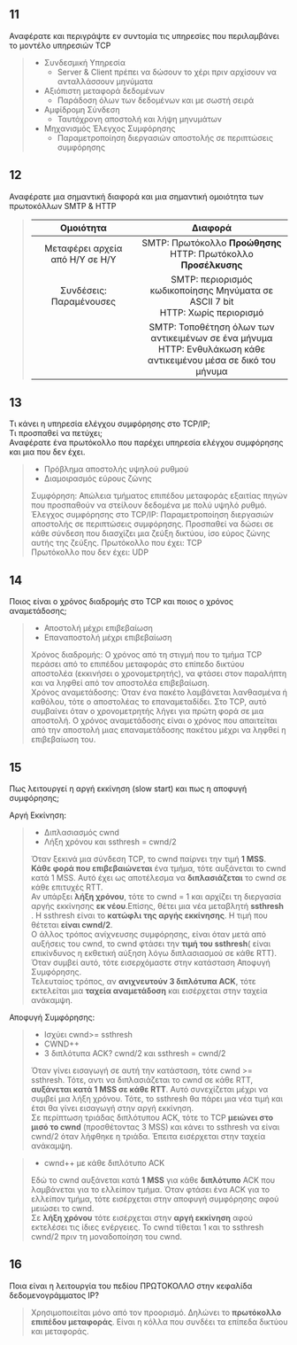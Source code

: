 ## 11
Αναφέρατε και περιγράψτε εν συντομία τις υπηρεσίες που περιλαμβάνει το μοντέλο υπηρεσιών TCP

> - Συνδεσμική Υπηρεσία
>   - Server & Client πρέπει να δώσουν το χέρι πριν αρχίσουν να ανταλλάσσουν μηνύματα
> - Αξιόπιστη μεταφορά δεδομένων
>   - Παράδοση όλων των δεδομένων και με σωστή σειρά
> - Αμφίδρομη Σύνδεση
>   - Ταυτόχρονη αποστολή και λήψη μηνυμάτων
> - Μηχανισμός Έλεγχος Συμφόρησης
>   - Παραμετροποίηση διεργασιών αποστολής σε περιπτώσεις συμφόρησης 

## 12
Αναφέρατε μια σημαντική διαφορά και μια σημαντική ομοιότητα των πρωτοκόλλων SMTP & HTTP

> 
> |            Ομοιότητα            |                                                       Διαφορά                                                        |
> | :-----------------------------: | :------------------------------------------------------------------------------------------------------------------: |
> | Μεταφέρει αρχεία από Η/Υ σε Η/Υ |                        SMTP: Πρωτόκολλο **Προώθησης** <br/> HTTP: Πρωτόκολλο **Προσέλκυσης**                         |
> |     Συνδέσεις: Παραμένουσες     |                 SMTP: περιορισμός κωδικοποίησης Μηνύματα σε ASCII 7 bit <br/> HTTP: Χωρίς περιορισμό                 |
> |                                 | SMTP: Τοποθέτηση όλων των αντικειμένων σε ένα μήνυμα <br/>HTTP: Ενθυλάκωση κάθε αντικειμένου μέσα σε δικό του μήνυμα |



## 13
Τι κάνει η υπηρεσία ελέγχου συμφόρησης στο TCP/IP;  
Τι προσπαθεί να πετύχει;  
Αναφέρατε ένα πρωτόκολλο που παρέχει υπηρεσία ελέγχου συμφόρησης και μια που δεν έχει.

> - Πρόβλημα αποστολής υψηλού ρυθμού
> - Διαμοιρασμός εύρους ζώνης
> 
> Συμφόρηση: Απώλεια τμήματος επιπέδου μεταφοράς εξαιτίας πηγών που προσπαθούν να στείλουν δεδομένα με πολύ υψηλό ρυθμό.  
> Έλεγχος συμφόρησης στο TCP/IP: Παραμετροποίηση διεργασιών αποστολής σε περιπτώσεις συμφόρησης. Προσπαθεί να δώσει σε κάθε σύνδεση που διασχίζει μια ζεύξη δικτύου, ίσο εύρος ζώνης αυτής της ζεύξης.
> Πρωτόκολλο που έχει: TCP  
> Πρωτόκολλο που δεν έχει: UDP  

## 14
Ποιος είναι ο χρόνος διαδρομής στο TCP και ποιος ο χρόνος αναμετάδοσης;
> - Αποστολή μέχρι επιβεβαίωση
> - Επαναποστολή μέχρι επιβεβαίωση  
> 
>Χρόνος διαδρομής: Ο χρόνος από τη στιγμή που το τμήμα TCP περάσει από το επιπέδου μεταφοράς στο επίπεδο δικτύου αποστολέα (εκκινήσει ο χρονομετρητής), να φτάσει στον παραλήπτη και να ληφθεί από τον αποστολέα επιβεβαίωση.  
> Χρόνος αναμετάδοσης: Όταν ένα πακέτο λαμβάνεται λανθασμένα ή καθόλου, τότε ο αποστολέας το επαναμεταδίδει. Στο TCP, αυτό συμβαίνει όταν ο χρονομετρητής λήγει για πρώτη φορά σε μια αποστολή. Ο χρόνος αναμετάδοσης είναι ο χρόνος που απαιτείται από την αποστολή μιας επαναμετάδοσης 
> πακέτου μέχρι να ληφθεί η επιβεβαίωση του.


## 15
Πως λειτουργεί η αργή εκκίνηση (slow start) και πως   η αποφυγή συμφόρησης;

Αργή Εκκίνηση:  

> - Διπλασιασμός cwnd
> - Λήξη χρόνου και ssthresh = cwnd/2  
> 
> Όταν ξεκινά μια σύνδεση TCP, το cwnd παίρνει την τιμή **1 MSS**. **Κάθε φορά που επιβεβαιώνεται** ένα τμήμα, τότε αυξάνεται το cwnd κατά 1 MSS. Αυτό έχει ως αποτέλεσμα να **διπλασιάζεται** το cwnd σε κάθε επιτυχές RTT.  
Αν υπάρξει **λήξη χρόνου**, τότε το cwnd = 1 και αρχίζει τη διεργασία αργής εκκίνησης **εκ νέου**.Επίσης, θέτει μια νέα μεταβλητή **ssthresh** . Η ssthresh είναι το **κατώφλι της αργής εκκίνησης**. Η τιμή που θέτεται **είναι cwnd/2**.  
Ο άλλος τρόπος ανίχνευσης συμφόρησης, είναι όταν μετά από αυξήσεις του cwnd, το cwnd φτάσει την **τιμή του ssthresh**( είναι επικίνδυνος η εκθετική αύξηση λόγω διπλασιασμού σε κάθε RTT). Όταν συμβεί αυτό, τότε εισερχόμαστε στην κατάσταση Αποφυγή Συμφόρησης.  
Τελευταίος τρόπος, αν **ανιχνευτούν 3 διπλότυπα ACK**, τότε εκτελείται μια **ταχεία αναμετάδοση** και εισέρχεται στην ταχεία ανάκαμψη.


Αποφυγή Συμφόρησης:  

> - Ισχύει cwnd>= ssthresh
> - CWND++  
> - 3 διπλότυπα ACK? cwnd/2 και ssthresh = cwnd/2
> 
> Όταν γίνει εισαγωγή σε αυτή την κατάσταση, τότε cwnd >= ssthresh. Τότε, αντι να διπλασιάζεται το cwnd σε κάθε RTT, **αυξάνεται κατά 1 MSS σε κάθε RTT**. Αυτό συνεχίζεται μέχρι να συμβεί μια λήξη χρόνου. Τότε, το ssthresh θα πάρει μια νέα τιμή και έτσι θα γίνει εισαγωγή στην αργή εκκίνηση.  
Σε περίπτωση τριάδας διπλότυπου ACK, τότε το TCP **μειώνει στο μισό το cwnd** (προσθέτοντας 3 MSS) και κάνει το ssthresh να είναι cwnd/2 όταν λήφθηκε η τριάδα. Έπειτα εισέρχεται στην ταχεία ανάκαμψη.



> - cwnd++ με κάθε διπλότυπο ACK  
> 
> Εδώ το cwnd αυξάνεται κατά **1 MSS** για κάθε **διπλότυπο** ACK που λαμβάνεται για το ελλείπον τμήμα. Όταν φτάσει ένα ACK για το ελλείπον τμήμα, τότε εισέρχεται στην αποφυγή συμφόρησης αφού μειώσει το cwnd.  
Σε **λήξη χρόνου** τότε εισέρχεται στην **αργή εκκίνηση** αφού εκτελέσει τις ίδιες ενέργειες. Το cwnd τίθεται 1 και το ssthresh cwnd/2 πριν τη μοναδοποίηση του cwnd.

## 16

Ποια είναι η λειτουργία του πεδίου ΠΡΩΤΟΚΟΛΛΟ στην κεφαλίδα δεδομενογράμματος IP?

> Χρησιμοποιείται μόνο από τον προορισμό. Δηλώνει το **πρωτόκολλο επιπέδου μεταφοράς**. Είναι η κόλλα που συνδέει τα επίπεδα δικτύου και μεταφοράς.
